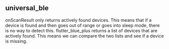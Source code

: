 ## universal_ble

onScanResult only returns actively found devices.
This means that if a device is found and then goes out of range or goes into sleep mode, there is no way to detect this.
flutter_blue_plus returns a list of devices that are actively found.
This means we can compare the two lists and see if a device is missing.
